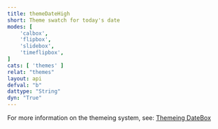```yaml
---
title: themeDateHigh
short: Theme swatch for today's date
modes: [
	'calbox',
	'flipbox',
	'slidebox',
	'timeflipbox',
]
cats: [ 'themes' ]
relat: "themes"
layout: api
defval: "b"
dattype: "String"
dyn: "True"
---
```


For more information on the themeing system, see: [Themeing DateBox]({{site.basesite}}doc/3-1-themes/)

